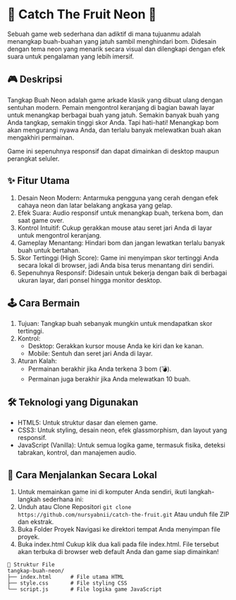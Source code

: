 # 🍎 Catch The Fruit Neon 🍌
Sebuah game web sederhana dan adiktif di mana tujuanmu adalah menangkap buah-buahan yang jatuh sambil menghindari bom. Didesain dengan tema neon yang menarik secara visual dan dilengkapi dengan efek suara untuk pengalaman yang lebih imersif.

## 🎮 Deskripsi
Tangkap Buah Neon adalah game arkade klasik yang dibuat ulang dengan sentuhan modern. Pemain mengontrol keranjang di bagian bawah layar untuk menangkap berbagai buah yang jatuh. Semakin banyak buah yang Anda tangkap, semakin tinggi skor Anda. Tapi hati-hati! Menangkap bom akan mengurangi nyawa Anda, dan terlalu banyak melewatkan buah akan mengakhiri permainan.

Game ini sepenuhnya responsif dan dapat dimainkan di desktop maupun perangkat seluler.

## ✨ Fitur Utama
1. Desain Neon Modern: Antarmuka pengguna yang cerah dengan efek cahaya neon dan latar belakang angkasa yang gelap.
2. Efek Suara: Audio responsif untuk menangkap buah, terkena bom, dan saat game over.
3. Kontrol Intuitif: Cukup gerakkan mouse atau seret jari Anda di layar untuk mengontrol keranjang.
4. Gameplay Menantang: Hindari bom dan jangan lewatkan terlalu banyak buah untuk bertahan.
5. Skor Tertinggi (High Score): Game ini menyimpan skor tertinggi Anda secara lokal di browser, jadi Anda bisa terus menantang diri sendiri.
6. Sepenuhnya Responsif: Didesain untuk bekerja dengan baik di berbagai ukuran layar, dari ponsel hingga monitor desktop.

## 🕹️ Cara Bermain
1. Tujuan: Tangkap buah sebanyak mungkin untuk mendapatkan skor tertinggi.
2. Kontrol:
   - Desktop: Gerakkan kursor mouse Anda ke kiri dan ke kanan.
   - Mobile: Sentuh dan seret jari Anda di layar.
3. Aturan Kalah:
   - Permainan berakhir jika Anda terkena 3 bom (💣).
   - Permainan juga berakhir jika Anda melewatkan 10 buah.

## 🛠️ Teknologi yang Digunakan
- HTML5: Untuk struktur dasar dan elemen game.
- CSS3: Untuk styling, desain neon, efek glassmorphism, dan layout yang responsif.
- JavaScript (Vanilla): Untuk semua logika game, termasuk fisika, deteksi tabrakan, kontrol, dan manajemen audio.

## 🚀 Cara Menjalankan Secara Lokal
1. Untuk memainkan game ini di komputer Anda sendiri, ikuti langkah-langkah sederhana ini:
2. Unduh atau Clone Repositori
```git clone https://github.com/nursyabnii/catch-the-fruit.git``` Atau unduh file ZIP dan ekstrak.
3. Buka Folder Proyek Navigasi ke direktori tempat Anda menyimpan file proyek.
4. Buka index.html Cukup klik dua kali pada file index.html. File tersebut akan terbuka di browser web default Anda dan game siap dimainkan!

```
📂 Struktur File
tangkap-buah-neon/
├── index.html      # File utama HTML
├── style.css       # File styling CSS
└── script.js       # File logika game JavaScript
```